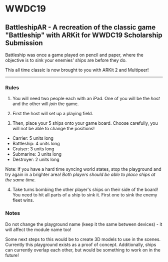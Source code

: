 # WWDC19
## BattleshipAR - A recreation of the classic game "Battleship" with ARKit for WWDC19 Scholarship Submission

Battleship was once a game played on pencil and paper, where the objective is to sink your enemies' ships are before they do.

This all time classic is now brought to you with ARKit 2 and Multipeer!

------

### Rules

1. You will need two people each with an iPad. One of you will be the *host* and the other will *join* the game.

2. First the host will set up a playing field.

3. Then, place your 5 ships onto your game board. Choose carefully, you will not be able to change the positions!

- Carrier: 5 units long
- Battleship: 4 units long
- Cruiser: 3 units long
- Submarine: 3 units long
- Destroyer: 2 units long

Note: If you have a hard time syncing world states, stop the playground and try again in a brighter area! *Both players should be able to place ships at the same time.*

4. Take turns bombing the other player's ships on their side of the board! You need to hit all parts of a ship to sink it. First one to sink the enemy fleet wins.

### Notes

Do not change the playground name (keep it the same between devices) - it will affect the module name too!

Some next steps to this would be to create 3D models to use in the scenes. Currently this playground exists as a proof of concept. Additionally, ships can currently overlap each other, but would be something to work on in the future!
 
